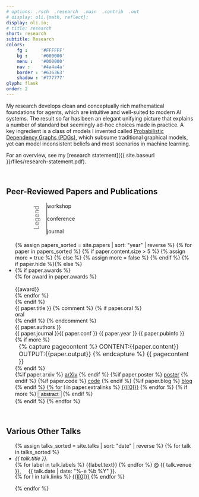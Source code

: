 ```yaml
---
# options: .rsch  .research  .main  .contrib  .out
# display: oli.{math, reflect};
display: oli.io;
# title: research
short: research
subtitle: Research
colors: 
    fg :     '#FFFFFF'
    bg :     '#000000'
    menu :   '#000000'
    nav :    '#4a4a4a'
    border : '#636363'
    shadow : '#777777'
glyph: flask
order: 2
---
```



<!-- <h1> Research </h1> -->
<p style="max-width:85ch;">
<!-- I develop clean mathematical foundations for fallable agents.
My work spans machine learning, probabilistic graphical models, information theory, programming languages, category theory, and logic. -->
My research develops clean and conceptually rich mathematical foundations for agents, which are intuitive and well-suited to modern AI systems. 
<!-- % I do this by drawing from commonalities across the wide range of fields in which I have expertise, including probabilistic graphical models, information theory, category theory, logic, differential geometry, and machine learning.
% Much of the work I have done in my PhD revolves around a knowledge representation I invented, called a Probabilistic Dependency Graph. -->
The result so far has been an elegant unifying picture that explains a number of standard but seemingly ad-hoc choices made in practice.
A key ingredient is a class of models I invented called
<!-- [Probabilistic Dependency Graphs (PDGs)](https://orichardson.github.io/pdg/), -->
<a href="https://orichardson.github.io/pdg/">Probabilistic Dependency Graphs (PDGs)</a>,
which
subsume traditional graphical models, yet can model inconsistent beliefs and most scenarios in machine learning. 
</p>

For an overview, see my 
[research statement]({{ site.baseurl }}/files/research-statement.pdf).

<br>

<h2> Peer-Reviewed Papers and Publications </h2>

<!-- Legend: -->
<div style="margin-bottom:20px;margin-left:50px;">
    <div style="rotate:-90deg;display:inline-block; color:gray; font-size:large;margin-right:-10px;">Legend</div>
    <div style="display:inline-block;vertical-align:middle;border-left:2px solid gray;">
    <div class="workshop-type legenditem">
        <span><i class="fa fa-file" aria-hidden="true"></i></span>
        workshop
    </div>
    <br>
    <div class="conference-type legenditem">
        <span><i class="fa fa-file" aria-hidden="true"></i></span>
        conference
    </div>
    <br>
    <div class="journal-type legenditem">
        <span><i class="fa fa-file" aria-hidden="true"></i></span>
        journal
    </div>
    </div>
</div>



<!-- <h3> Conference Papers </h3> -->
<ul class='paperlist'>
{% assign papers_sorted = site.papers | sort: "year" | reverse %}
{% for paper in papers_sorted %}
{% if paper.content.size > 5 %} {% assign more = true %} {% else %} {% assign more = false %} {% endif %}
{% if paper.hide %}{% else %}
<li class="{{paper.type}}-type accordion-panel">
    {% if paper.awards %}
    <div class="special-tags">
    {% for award in paper.awards %} 
        <div class="special-tag">
            <i class="fa-solid fa-certificate"></i><br/>
            <div class="special-tag-text">{{award}}</div>
        </div>
    {% endfor %}
    </div>
    {% endif %}
    <!-- <b>{{paper.title}}</b><br/> -->
    <!-- <span class="papertitle hangingindent">{{ paper.title }} </span> -->
    <div class="papertitle hangingindent {% if more %}toggle-button{% endif %}">{{ paper.title }}
        {% comment %}
        {% if paper.oral %} 
        <span class="special-tag">
            <i class="fa-solid fa-certificate"></i><br/>
            <div class="special-tag-text">oral</div>
        </span>
        {% endif %}
        {% endcomment %}
    </div>
        <!-- <br/> -->
    <div class="paper-descr {% if more %}toggle-button{% endif %}">
        {{ paper.authors }}
        <br/>
        {{ paper.journal }}{{ paper.conf }} {{ paper.year }} {{ paper.pubinfo }}
        <br/>
    </div>
    {% if more %}<div class="extra-content" style="margin-left:10px;font-size:initial;">
        {% capture pagecontent %}
            CONTENT:{{paper.content}}
            OUTPUT:{{paper.output}}
        {% endcapture %}
        {{ pagecontent }}
    </div>{% endif %}
    <div class="button-div">
        {%if paper.arxiv %}  <a href="{{paper.arxiv | relative_url}}" class="textbuttonlink">arXiv</a>   {% endif %}
        {%if paper.poster %} <a href="{{paper.poster | relative_url}}" class="textbuttonlink">poster</a>   {% endif %}
        {%if paper.code %}   <a href="{{paper.code | relative_url}}" class="textbuttonlink">code</a>   {% endif %}
        {%if paper.blog %}   <a href="{{paper.blog | relative_url}}" class="textbuttonlink">blog</a>   {% endif %}
        {% for l in paper.extralinks %}
            <a href="{{l[1] | relative_url}}" class="textbuttonlink">{{l[0]}}</a>
        {% endfor %}
        {% if more %}
        <button class="textbuttonlink toggle-button">
            <span class="text-folded">
                abstract <i class="fa-solid fa-circle-chevron-left"></i></span>
            <span class="text-unfolded">
                <i class="fa-solid fa-circle-chevron-up"></i></span>
        </button>
        {% endif %}
    </div>
</li>
{% endif %}
{% endfor %}
</ul>

<br>

<h2> Various Other Talks </h2>

<ul>
{% assign talks_sorted = site.talks | sort: "date" | reverse %}
{% for talk in talks_sorted %}
    <li> 
    <i> {{ talk.title }}. </i> 
    <br>
    {% for label in talk.labels %}
        <span class="label label-{{label.type}}">{{label.text}}</span>
    {% endfor %}
    <span class="details">@ {{ talk.venue }},</span>
    &nbsp;&nbsp;&nbsp;
    <!-- <br> -->
    {{ talk.date | date: "%-e %b %Y" }}.
    <div class="button-div" style="margin-top:-2px;margin-bottom:15px;">
        {% for l in talk.links %}
            <a href="{{l[1] | relative_url}}" class="textbuttonlink">{{l[0]}}</a>
        {% endfor %}
    </div>
    </li>
{% endfor %}
</ul>

<!--- Eventually notes can go here! -->
<!-- 
    * semiringoid notes
    * notes on qualitative PDGs
    * notes on databases and PDGs
    * 
 -->